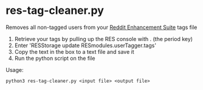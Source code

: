 # res-tag-cleaner.py

Removes all non-tagged users from your 
[Reddit Enhancement Suite](http://redditenhancementsuite.com) tags file

1. Retrieve your tags by pulling up the RES console with . (the period key)
2. Enter 'RESStorage update RESmodules.userTagger.tags'
3. Copy the text in the box to a text file and save it
4. Run the python script on the file

Usage: 
```
python3 res-tag-cleaner.py <input file> <output file>
```


